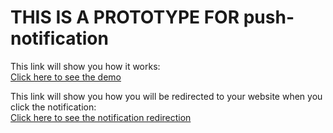 # THIS IS A PROTOTYPE FOR push-notification

This link will show you how it works:  
[Click here to see the demo](https://jam.dev/c/2bf89c8b-4e38-4b41-857d-d77081da73e6)  

This link will show you how you will be redirected to your website when you click the notification:  
[Click here to see the notification redirection](https://jam.dev/c/c987b339-a164-4c23-97f6-ce37272703c9)

